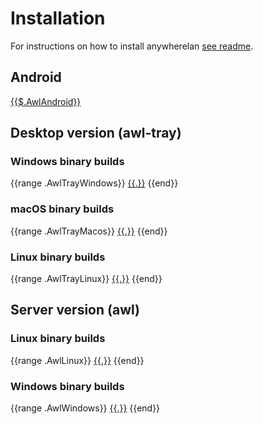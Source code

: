 # Installation

For instructions on how to install anywherelan [see readme](https://github.com/anywherelan/awl#installation).

## Android

[{{$.AwlAndroid}}](https://github.com/anywherelan/awl/releases/download/{{$.ReleaseTag}}/{{$.AwlAndroid}})

## Desktop version (awl-tray)

### Windows binary builds

{{range .AwlTrayWindows}}
[{{.}}](https://github.com/anywherelan/awl/releases/download/{{$.ReleaseTag}}/{{.}})  {{end}}

### macOS binary builds

{{range .AwlTrayMacos}}
[{{.}}](https://github.com/anywherelan/awl/releases/download/{{$.ReleaseTag}}/{{.}})  {{end}}

### Linux binary builds

{{range .AwlTrayLinux}}
[{{.}}](https://github.com/anywherelan/awl/releases/download/{{$.ReleaseTag}}/{{.}})  {{end}}

## Server version (awl)

### Linux binary builds

{{range .AwlLinux}}
[{{.}}](https://github.com/anywherelan/awl/releases/download/{{$.ReleaseTag}}/{{.}})  {{end}}

### Windows binary builds

{{range .AwlWindows}}
[{{.}}](https://github.com/anywherelan/awl/releases/download/{{$.ReleaseTag}}/{{.}})  {{end}}
